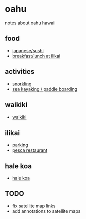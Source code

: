 # oahu

notes about oahu hawaii

## food
- [japanese/sushi](food.md#sushi)
- [breakfast/lunch at ilikai](ilikai.md#pesca-restaurant)

## activities
- [snorkling](activities.md#snorkling)
- [sea kayaking / paddle boarding](activities.md#sea-kayaking--paddle-boarding)

## waikiki
- [waikiki](waikiki.md)

## ilikai
- [parking](ilikai.md#parking)
- [pesca restaurant](ilikai.md#pesca-restaurant)

## hale koa
- [hale koa](halekoa.md)

## TODO 

- fix satellite map links 
- add annotations to satellite maps
